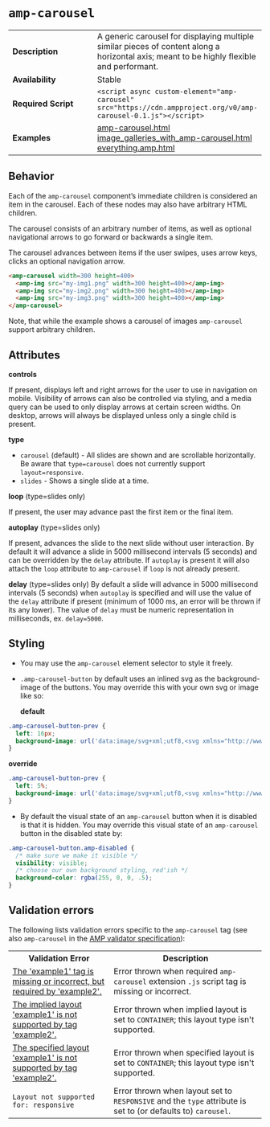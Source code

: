 <!---
Copyright 2015 The AMP HTML Authors. All Rights Reserved.

Licensed under the Apache License, Version 2.0 (the "License");
you may not use this file except in compliance with the License.
You may obtain a copy of the License at

      http://www.apache.org/licenses/LICENSE-2.0

Unless required by applicable law or agreed to in writing, software
distributed under the License is distributed on an "AS-IS" BASIS,
WITHOUT WARRANTIES OR CONDITIONS OF ANY KIND, either express or implied.
See the License for the specific language governing permissions and
limitations under the License.
-->

# <a name="amp-carousel"></a> `amp-carousel`

<table>
  <tr>
    <td width="40%"><strong>Description</strong></td>
    <td>A generic carousel for displaying multiple similar pieces of content along a horizontal axis; meant to be highly flexible and performant.</td>
  </tr>
  <tr>
    <td width="40%"><strong>Availability</strong></td>
    <td>Stable</td>
  </tr>
  <tr>
    <td width="40%"><strong>Required Script</strong></td>
    <td><code>&lt;script async custom-element="amp-carousel" src="https://cdn.ampproject.org/v0/amp-carousel-0.1.js">&lt;/script></code></td>
  </tr>
  <tr>
    <td width="40%"><strong>Examples</strong></td>
    <td><a href="https://ampbyexample.com/components/amp-carousel">amp-carousel.html</a><br /><a href="https://ampbyexample.com/advanced/image_galleries_with_amp-carousel">image_galleries_with_amp-carousel.html</a></br><a href="https://github.com/ampproject/amphtml/blob/master/examples/everything.amp.html">everything.amp.html</a></td>
  </tr>
</table>

## Behavior

Each of the `amp-carousel` component’s immediate children is considered an item in the carousel. Each of these nodes may also have arbitrary HTML children.

The carousel consists of an arbitrary number of items, as well as optional navigational arrows to go forward or backwards a single item.

The carousel advances between items if the user swipes, uses arrow keys, clicks an optional navigation arrow.
```html
<amp-carousel width=300 height=400>
  <amp-img src="my-img1.png" width=300 height=400></amp-img>
  <amp-img src="my-img2.png" width=300 height=400></amp-img>
  <amp-img src="my-img3.png" width=300 height=400></amp-img>
</amp-carousel>
```

Note, that while the example shows a carousel of images `amp-carousel` support arbitrary children.

## Attributes

**controls**

If present, displays left and right arrows for the user to use in navigation on mobile.
Visibility of arrows can also be controlled via styling, and a media query can be used to
only display arrows at certain screen widths. On desktop, arrows will always be displayed
unless only a single child is present.

**type**
- `carousel` (default) - All slides are shown and are scrollable horizontally.
  Be aware that `type=carousel` does not currently support `layout=responsive`.
- `slides` - Shows a single slide at a time.

**loop** (type=slides only)

If present, the user may advance past the first item or the final item.

**autoplay** (type=slides only)

If present, advances the slide to the next slide without user interaction.
By default it will advance a slide in 5000 millisecond intervals (5 seconds)
and can be overridden by the `delay` attribute.
If `autoplay` is present it will also attach the `loop` attribute to
`amp-carousel` if `loop` is not already present.

**delay** (type=slides only)
By default a slide will advance in 5000 millisecond intervals (5 seconds)
when `autoplay` is specified and will use the value of the `delay`
attribute if present (minimum of 1000 ms, an error will be thrown if its any lower).
The value of `delay` must be numeric representation in milliseconds, ex. `delay=5000`.

## Styling
- You may use the `amp-carousel` element selector to style it freely.
- `.amp-carousel-button` by default uses an inlined svg as the background-image of the buttons.
You may override this with your own svg or image like so:

  **default**

```css
.amp-carousel-button-prev {
  left: 16px;
  background-image: url('data:image/svg+xml;utf8,<svg xmlns="http://www.w3.org/2000/svg" width="18" height="18" viewBox="0 0 18 18"><path d="M15 8.25H5.87l4.19-4.19L9 3 3 9l6 6 1.06-1.06-4.19-4.19H15v-1.5z" fill="#fff" /></svg>');
}
```

  **override**
```css
.amp-carousel-button-prev {
  left: 5%;
  background-image: url('data:image/svg+xml;utf8,<svg xmlns="http://www.w3.org/2000/svg" width="18" height="18" viewBox="0 0 18 18"><path d="M11.56 5.56L10.5 4.5 6 9l4.5 4.5 1.06-1.06L8.12 9z" fill="#fff" /></svg>');
}
```
- By default the visual state of an `amp-carousel` button when it is disabled is that it is hidden.
  You may override this visual state of an `amp-carousel` button in the disabled state by:

```css
.amp-carousel-button.amp-disabled {
  /* make sure we make it visible */
  visibility: visible;
  /* choose our own background styling, red'ish */
  background-color: rgba(255, 0, 0, .5);
}
```
## Validation errors

The following lists validation errors specific to the `amp-carousel` tag
(see also `amp-carousel` in the [AMP validator specification](https://github.com/ampproject/amphtml/blob/master/validator/validator.protoascii)):

<table>
  <tr>
    <th width="40%"><strong>Validation Error</strong></th>
    <th>Description</th>
  </tr>
  <tr>
    <td width="40%"><a href="https://www.ampproject.org/docs/reference/validation_errors.html#tag-required-by-another-tag-is-missing">The 'example1' tag is missing or incorrect, but required by 'example2'.</a></td>
    <td>Error thrown when required <code>amp-carousel</code> extension <code>.js</code> script tag is missing or incorrect.</td>
  </tr>
  <tr>
    <td width="40%"><a href="https://www.ampproject.org/docs/reference/validation_errors.html#implied-layout-isnt-supported-by-amp-tag">The implied layout 'example1' is not supported by tag 'example2'.</a></td>
    <td>Error thrown when implied layout is set to <code>CONTAINER</code>; this layout type isn't supported.</td>
  </tr>
  <tr>
    <td width="40%"><a href="https://www.ampproject.org/docs/reference/validation_errors.html#specified-layout-isnt-supported-by-amp-tag">The specified layout 'example1' is not supported by tag 'example2'.</a></td>
    <td>Error thrown when specified layout is set to <code>CONTAINER</code>; this layout type isn't supported.</td>
  </tr>
  <tr>
    <td width="40%"><code>Layout not supported for: responsive</code></td>
    <td>Error thrown when layout set to <code>RESPONSIVE</code> and the <code>type</code> attribute is set to (or defaults to) <code>carousel</code>.</td>
  </tr>
</table>
